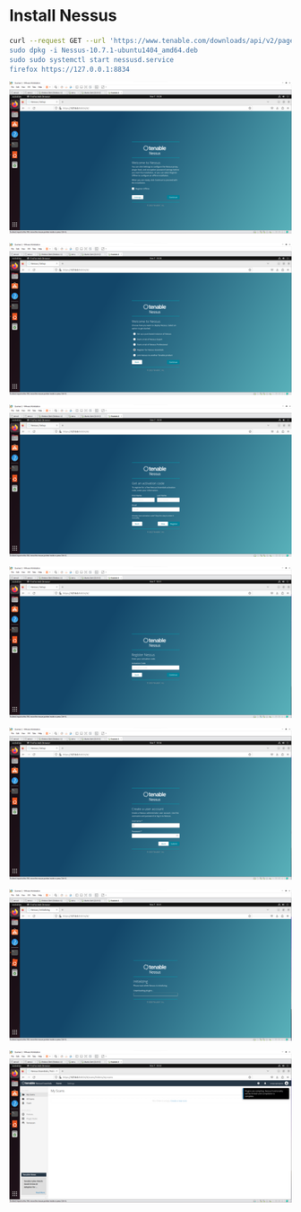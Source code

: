 # Install Nessus

```Bash
curl --request GET --url 'https://www.tenable.com/downloads/api/v2/pages/nessus/files/Nessus-10.7.1-ubuntu1404_amd64.deb' --output 'Nessus-10.7.1-ubuntu1404_amd64.deb''
sudo dpkg -i Nessus-10.7.1-ubuntu1404_amd64.deb
sudo sudo systemctl start nessusd.service
firefox https://127.0.0.1:8834
```

![](https://github.com/JonmarCorpuz/Documentations/blob/main/Nessus/Assets/Nessus%20pt1.png)

![](https://github.com/JonmarCorpuz/Documentations/blob/main/Nessus/Assets/Nessus%20pt2.png)

![](https://github.com/JonmarCorpuz/Documentations/blob/main/Nessus/Assets/Nessus%20pt3.png)

![](https://github.com/JonmarCorpuz/Documentations/blob/main/Nessus/Assets/Nessus%20pt4.png)

![](https://github.com/JonmarCorpuz/Documentations/blob/main/Nessus/Assets/Nessus%20pt5.png)

![](https://github.com/JonmarCorpuz/Documentations/blob/main/Nessus/Assets/Nessus%20pt6.png)

![](https://github.com/JonmarCorpuz/Documentations/blob/main/Nessus/Assets/Nessus%20pt7.png)
